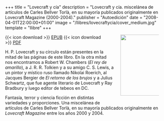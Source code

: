 +++
title = "Lovecraft y cía"
description = "Lovecraft y cía. miscelánea de artículos de Carles Bellver Torlà, en su mayoría publicados originalmente en Lovecraft Magazine (2000-2004)."
publisher = "Autoedición"
date = "2008-04-01T22:00:00+01:00"
image = "/llibres/lovecraftycia/cover_medium.jpg"
template = "llibre"
+++

<img src="/llibres/lovecraftycia/cover_small.jpg" style="max-width: 25%; width: 200px; height: auto; float: right; margin: 0 0 20px 20px;" />

{{< icon download >}} <span class="small">[EPUB](/files/lovecraftycia.epub)</span>
{{< icon download >}} <span class="small">[PDF](/files/lovecraftycia.pdf)</span>

H. P. Lovecraft y su círculo están presentes en la mitad de las páginas de este libro. En la otra mitad nos encontramos a Robert W. Chambers (*El rey de amarillo*), a J. R. R. Tolkien y a su amigo C. S. Lewis, a un pintor y místico ruso llamado Nikolai Roerich, al Jacques Bergier de *El retorno de los brujos* y a Julius Schwartz, que fue agente literario de Lovecraft y Ray Bradbury y luego editor de tebeos en DC.

Fantasía, terror y ciencia ficción en distintas variedades y proporciones. Una miscelánea de artículos de Carles Bellver Torlà, en su mayoría publicados originalmente en *Lovecraft Magazine* entre los años 2000 y 2004.

